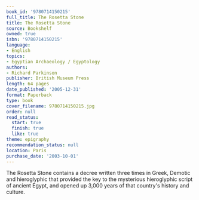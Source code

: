 ```yaml
---
book_id: '9780714150215'
full_title: The Rosetta Stone
title: The Rosetta Stone
source: Bookshelf
owned: true
isbn: '9780714150215'
language:
- English
topics:
- Egyptian Archaeology / Egyptology
authors:
- Richard Parkinson
publisher: British Museum Press
length: 64 pages
date_published: '2005-12-31'
format: Paperback
type: book
cover_filename: 9780714150215.jpg
order: null
read_status:
  start: true
  finish: true
  like: true
theme: epigraphy
recommendation_status: null
location: Paris
purchase_date: '2003-10-01'
---
```

The Rosetta Stone contains a decree written three times in Greek, Demotic and hieroglyphic that provided the key to the mysterious hieroglyphic script of ancient Egypt, and opened up 3,000 years of that country's history and culture.
